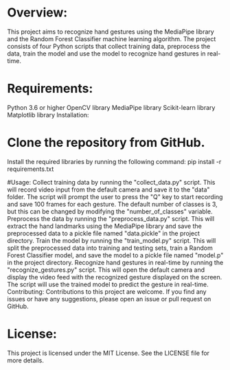 # Overview:
This project aims to recognize hand gestures using the MediaPipe library and the Random Forest Classifier machine learning algorithm. The project consists of four Python scripts that collect training data, preprocess the data, train the model and use the model to recognize hand gestures in real-time.

# Requirements:

Python 3.6 or higher
OpenCV library
MediaPipe library
Scikit-learn library
Matplotlib library
Installation:

# Clone the repository from GitHub.
Install the required libraries by running the following command:
pip install -r requirements.txt

#Usage:
Collect training data by running the "collect_data.py" script. This will record video input from the default camera and save it to the "data" folder. The script will prompt the user to press the "Q" key to start recording and save 100 frames for each gesture. The default number of classes is 3, but this can be changed by modifying the "number_of_classes" variable.
Preprocess the data by running the "preprocess_data.py" script. This will extract the hand landmarks using the MediaPipe library and save the preprocessed data to a pickle file named "data.pickle" in the project directory.
Train the model by running the "train_model.py" script. This will split the preprocessed data into training and testing sets, train a Random Forest Classifier model, and save the model to a pickle file named "model.p" in the project directory.
Recognize hand gestures in real-time by running the "recognize_gestures.py" script. This will open the default camera and display the video feed with the recognized gesture displayed on the screen. The script will use the trained model to predict the gesture in real-time.
Contributing:
Contributions to this project are welcome. If you find any issues or have any suggestions, please open an issue or pull request on GitHub.

# License:
This project is licensed under the MIT License. See the LICENSE file for more details.
